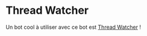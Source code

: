 # Thread Watcher

Un bot cool à utiliser avec ce bot est [Thread Watcher](https://threadwatcher.xyz/) !